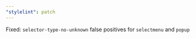 ```yaml
---
"stylelint": patch
---
```


Fixed: `selector-type-no-unknown` false positives for `selectmenu` and `popup`
